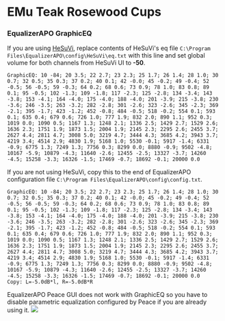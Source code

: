 # EMu Teak Rosewood Cups
### EqualizerAPO GraphicEQ
If you are using [HeSuVi](https://sourceforge.net/projects/hesuvi/), replace contents of HeSuVi's eq file `C:\Program Files\EqualizerAPO\config\HeSuVi\eq.txt` with this line and set global volume for both channels from HeSuVi UI to **-50**.
```
GraphicEQ: 10 -84; 20 3.5; 22 2.7; 23 2.3; 25 1.7; 26 1.4; 28 1.0; 30 0.7; 32 0.5; 35 0.3; 37 0.2; 40 0.1; 42 -0.0; 45 -0.2; 49 -0.4; 52 -0.5; 56 -0.5; 59 -0.3; 64 0.2; 68 0.6; 73 0.9; 78 1.0; 83 0.8; 89 0.1; 95 -0.5; 102 -1.3; 109 -1.8; 117 -2.3; 125 -2.8; 134 -3.4; 143 -3.8; 153 -4.1; 164 -4.0; 175 -4.0; 188 -4.0; 201 -3.9; 215 -3.8; 230 -3.6; 246 -3.5; 263 -3.2; 282 -2.8; 301 -2.6; 323 -2.6; 345 -2.3; 369 -2.1; 395 -1.7; 423 -1.2; 452 -0.8; 484 -0.5; 518 -0.2; 554 0.1; 593 0.1; 635 0.4; 679 0.6; 726 1.0; 777 1.9; 832 2.0; 890 1.1; 952 0.3; 1019 0.0; 1090 0.5; 1167 1.3; 1248 2.1; 1336 2.5; 1429 2.7; 1529 2.6; 1636 2.3; 1751 1.9; 1873 1.5; 2004 1.9; 2145 2.3; 2295 2.6; 2455 3.7; 2627 4.4; 2811 4.7; 3008 5.0; 3219 4.7; 3444 4.3; 3685 4.2; 3943 3.7; 4219 3.4; 4514 2.9; 4830 1.9; 5168 1.0; 5530 -0.1; 5917 -1.4; 6331 -0.9; 6775 1.3; 7249 1.3; 7756 0.3; 8299 0.0; 8880 -0.9; 9502 -4.8; 10167 -5.9; 10879 -4.3; 11640 -2.6; 12455 -2.5; 13327 -3.7; 14260 -4.5; 15258 -3.3; 16326 -1.5; 17469 -0.7; 18692 -0.1; 20000 0.0
```
If you are not using HeSuVi, copy this to the end of EqualizerAPO configuration file `C:\Program Files\EqualizerAPO\config\config.txt`.
```
GraphicEQ: 10 -84; 20 3.5; 22 2.7; 23 2.3; 25 1.7; 26 1.4; 28 1.0; 30 0.7; 32 0.5; 35 0.3; 37 0.2; 40 0.1; 42 -0.0; 45 -0.2; 49 -0.4; 52 -0.5; 56 -0.5; 59 -0.3; 64 0.2; 68 0.6; 73 0.9; 78 1.0; 83 0.8; 89 0.1; 95 -0.5; 102 -1.3; 109 -1.8; 117 -2.3; 125 -2.8; 134 -3.4; 143 -3.8; 153 -4.1; 164 -4.0; 175 -4.0; 188 -4.0; 201 -3.9; 215 -3.8; 230 -3.6; 246 -3.5; 263 -3.2; 282 -2.8; 301 -2.6; 323 -2.6; 345 -2.3; 369 -2.1; 395 -1.7; 423 -1.2; 452 -0.8; 484 -0.5; 518 -0.2; 554 0.1; 593 0.1; 635 0.4; 679 0.6; 726 1.0; 777 1.9; 832 2.0; 890 1.1; 952 0.3; 1019 0.0; 1090 0.5; 1167 1.3; 1248 2.1; 1336 2.5; 1429 2.7; 1529 2.6; 1636 2.3; 1751 1.9; 1873 1.5; 2004 1.9; 2145 2.3; 2295 2.6; 2455 3.7; 2627 4.4; 2811 4.7; 3008 5.0; 3219 4.7; 3444 4.3; 3685 4.2; 3943 3.7; 4219 3.4; 4514 2.9; 4830 1.9; 5168 1.0; 5530 -0.1; 5917 -1.4; 6331 -0.9; 6775 1.3; 7249 1.3; 7756 0.3; 8299 0.0; 8880 -0.9; 9502 -4.8; 10167 -5.9; 10879 -4.3; 11640 -2.6; 12455 -2.5; 13327 -3.7; 14260 -4.5; 15258 -3.3; 16326 -1.5; 17469 -0.7; 18692 -0.1; 20000 0.0
Copy: L=-5.0dB*l, R=-5.0dB*R
```
EqualizerAPO Peace GUI does not work with GraphicEQ so you have to disable parametric equalization configured by Peace if you are already using it.
![](https://raw.githubusercontent.com/jaakkopasanen/AutoEq/master/results/Sonoma%20Model%20One/innerfidelity/onear/EMu%20Teak%20Rosewood%20Cups/EMu%20Teak%20Rosewood%20Cups.png)
